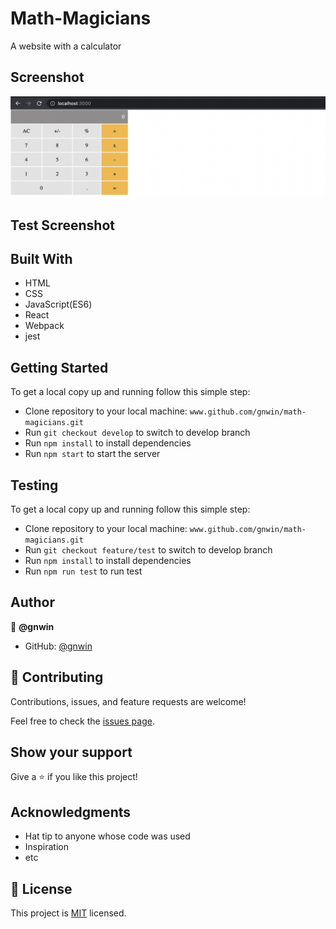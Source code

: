 # Math-Magicians

A website with a calculator

## Screenshot

<img src="./src/assets/images/Screenshot 2022-04-29 at 2.47.06 AM.png">

## Test Screenshot

<!-- <img src="./src/assets/images/Screenshot 2022-04-24 at 5.40.48 AM.png"> -->

## Built With

- HTML
- CSS
- JavaScript(ES6)
- React
- Webpack
- jest

## Getting Started

To get a local copy up and running follow this simple step:

- Clone repository to your local machine: `www.github.com/gnwin/math-magicians.git`
- Run `git checkout develop` to switch to develop branch
- Run `npm install` to install dependencies
- Run `npm start` to start the server

## Testing

To get a local copy up and running follow this simple step:

- Clone repository to your local machine: `www.github.com/gnwin/math-magicians.git`
- Run `git checkout feature/test` to switch to develop branch
- Run `npm install` to install dependencies
- Run `npm run test` to run test

## Author

👤 **@gnwin**

- GitHub: [@gnwin](https://github.com/gnwin)

## 🤝 Contributing

Contributions, issues, and feature requests are welcome!

Feel free to check the [issues page](../../issues/).

## Show your support

Give a ⭐️ if you like this project!

## Acknowledgments

- Hat tip to anyone whose code was used
- Inspiration
- etc

## 📝 License

This project is [MIT](./LICENSE) licensed.